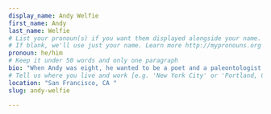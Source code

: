 ```yaml
---
display_name: Andy Welfie
first_name: Andy
last_name: Welfie
# List your pronoun(s) if you want them displayed alongside your name.
# If blank, we'll use just your name. Learn more http://mypronouns.org
pronoun: he/him
# Keep it under 50 words and only one paragraph
bio: "When Andy was eight, he wanted to be a poet and a paleontologist. Thirty years later, he is neither, but he uses those skills in his day job as the content design manager at an American multinational computer software company — managing a team who write under huge constraints, and uncovers artifacts from big, old software interfaces. When he’s not working, he’s creating podcasts and zines about one of his favorite topics: wooden pencils."
# Tell us where you live and work [e.g. 'New York City' or 'Portland, OR']
location: "San Francisco, CA "
slug: andy-welfie

---
```

